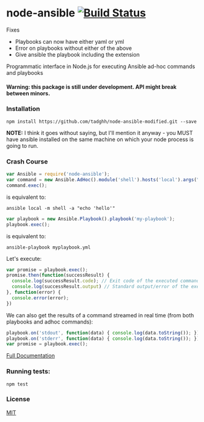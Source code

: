 node-ansible [![Build Status](https://travis-ci.org/shaharke/node-ansible.png?branch=develop)](https://travis-ci.org/shaharke/node-ansible)
============
Fixes
- Playbooks can now have either yaml or yml
- Error on playbooks without either of the above
- Give ansible the playbook including the extension

Programmatic interface in Node.js for executing Ansible ad-hoc commands and playbooks

#### Warning: this package is still under development. API might break between minors.

### Installation

`npm install https://github.com/tadghh/node-ansible-modified.git --save`

**NOTE:** I think it goes without saying, but I'll mention it anyway - you MUST have ansible installed on the same machine
on which your node process is going to run.


### Crash Course

```javascript
var Ansible = require('node-ansible');
var command = new Ansible.AdHoc().module('shell').hosts('local').args("echo 'hello'");
command.exec();
```

is equivalent to:

```shell
ansible local -m shell -a "echo 'hello'"
```

```javascript
var playbook = new Ansible.Playbook().playbook('my-playbook');
playbook.exec();
```

is equivalent to:

```shell
ansible-playbook myplaybook.yml
```

Let's execute:

```javascript
var promise = playbook.exec();
promise.then(function(successResult) {
  console.log(successResult.code); // Exit code of the executed command
  console.log(successResult.output) // Standard output/error of the executed command
}, function(error) {
  console.error(error);
})
```

We can also get the results of a command streamed in real time (from both playbooks and adhoc commands):
```javascript
playbook.on('stdout', function(data) { console.log(data.toString()); });
playbook.on('stderr', function(data) { console.log(data.toString()); });
var promise = playbook.exec();
```

[Full Documentation](http://shaharke.github.io/node-ansible)

### Running tests:

`npm test`

### License

[MIT](https://github.com/shaharke/node-ansible/blob/master/LICENSE)
